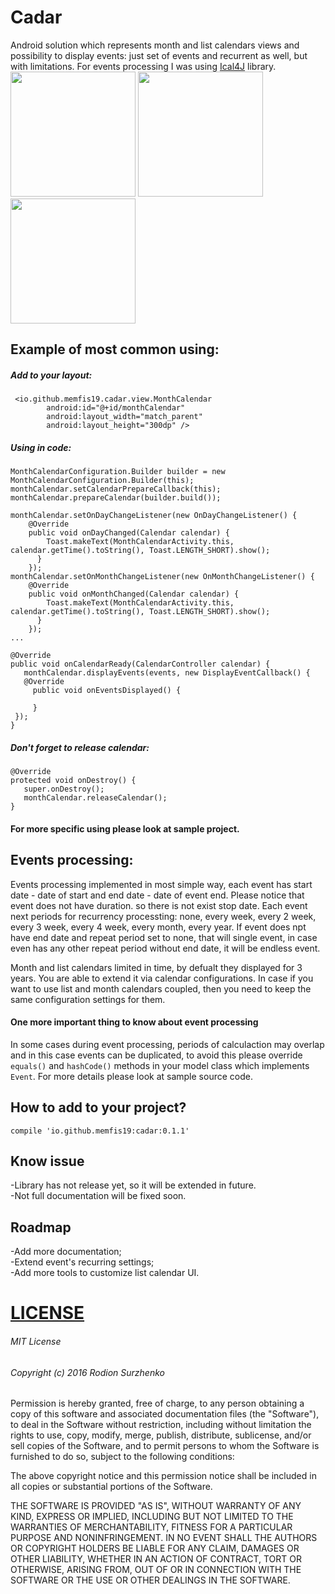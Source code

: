# Cadar
Android solution which represents month and list calendars views and possibility to display events: just set of events and recurrent as well, but with limitations. For events processing I was using <a href="https://github.com/ical4j/ical4j">Ical4J</a> library.</br>
<img src="https://github.com/memfis19/Cadar/blob/master/art/list_calendar.png" width="200px" /> <img src="https://github.com/memfis19/Cadar/blob/master/art/month_calendar.png" width="200px" /> <img src="https://github.com/memfis19/Cadar/blob/master/art/interaction_anim.gif" width=200px/>

## Example of most common using:
##### Add to your layout:

```
 <io.github.memfis19.cadar.view.MonthCalendar
        android:id="@+id/monthCalendar"
        android:layout_width="match_parent"
        android:layout_height="300dp" />
```
##### Using in code:
```
MonthCalendarConfiguration.Builder builder = new MonthCalendarConfiguration.Builder(this);
monthCalendar.setCalendarPrepareCallback(this);
monthCalendar.prepareCalendar(builder.build());

monthCalendar.setOnDayChangeListener(new OnDayChangeListener() {
    @Override
    public void onDayChanged(Calendar calendar) {
        Toast.makeText(MonthCalendarActivity.this, calendar.getTime().toString(), Toast.LENGTH_SHORT).show();
      }
    });
monthCalendar.setOnMonthChangeListener(new OnMonthChangeListener() {
    @Override
    public void onMonthChanged(Calendar calendar) {
        Toast.makeText(MonthCalendarActivity.this, calendar.getTime().toString(), Toast.LENGTH_SHORT).show();
      }
    });
...

@Override
public void onCalendarReady(CalendarController calendar) {
   monthCalendar.displayEvents(events, new DisplayEventCallback() {
   @Override
     public void onEventsDisplayed() {

     }
 });
}
```
##### Don't forget to release calendar:
```
@Override
protected void onDestroy() {
   super.onDestroy();
   monthCalendar.releaseCalendar();
}
```
#### For more specific using please look at sample project.

## Events processing:
Events processing implemented in most simple way, each event has start date - date of start and end date - date of event end. Please notice that event does not have duration. so there is not exist stop date. Each event next periods for recurrency processting: none, every week, every 2 week, every 3 week, every 4 week, every month, every year. If event does npt have end date and repeat period set to none, that will single event, in case even has any other repeat period without end date, it will be endless event. 

Month and list calendars limited in time, by defualt they displayed for 3 years. You are able to extend it via calendar configurations. In case if you want to use list and month calendars coupled, then you need to keep the same configuration settings for them.

#### One more important thing to know about event processing
In some cases during event processing, periods of calculaction may overlap and in this case events can be duplicated, to avoid this please override ```equals()``` and ```hashCode()``` methods in your model class which implements ```Event```. For more details please look at sample source code.

## How to add to your project?
```
compile 'io.github.memfis19:cadar:0.1.1'
```

## Know issue
-Library has not release yet, so it will be extended in future.</br>
-Not full documentation will be fixed soon.

## Roadmap
-Add more documentation;</br>
-Extend event's recurring settings;</br>
-Add more tools to customize list calendar UI.

# [LICENSE](/LICENSE.md)

###### MIT License

###### Copyright (c) 2016 Rodion Surzhenko

Permission is hereby granted, free of charge, to any person obtaining a copy
of this software and associated documentation files (the "Software"), to deal
in the Software without restriction, including without limitation the rights
to use, copy, modify, merge, publish, distribute, sublicense, and/or sell
copies of the Software, and to permit persons to whom the Software is
furnished to do so, subject to the following conditions:

The above copyright notice and this permission notice shall be included in all
copies or substantial portions of the Software.

THE SOFTWARE IS PROVIDED "AS IS", WITHOUT WARRANTY OF ANY KIND, EXPRESS OR
IMPLIED, INCLUDING BUT NOT LIMITED TO THE WARRANTIES OF MERCHANTABILITY,
FITNESS FOR A PARTICULAR PURPOSE AND NONINFRINGEMENT. IN NO EVENT SHALL THE
AUTHORS OR COPYRIGHT HOLDERS BE LIABLE FOR ANY CLAIM, DAMAGES OR OTHER
LIABILITY, WHETHER IN AN ACTION OF CONTRACT, TORT OR OTHERWISE, ARISING FROM,
OUT OF OR IN CONNECTION WITH THE SOFTWARE OR THE USE OR OTHER DEALINGS IN THE
SOFTWARE.
